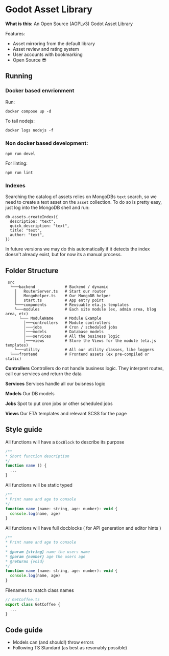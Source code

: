 # Godot Asset Library

**What is this:**
An Open Source (AGPLv3) Godot Asset Library

Features:
* Asset mirroring from the default library
* Asset review and rating system
* User accounts with bookmarking
* Open Source 😎
  
## Running
### Docker based envrionment
Run:
```
docker compose up -d
```

To tail nodejs:
```
docker logs nodejs -f
```

### Non docker based development:
```
npm run devel
```

For linting:
```
npm run lint
```

### Indexes
Searching the catalog of assets relies on MongoDBs `text` search, so we need to create a text asset on the `asset` collection. To do so is pretty easy, just log into the MongoDB shell and run:
```
db.assets.createIndex({ 
  description: "text",
  quick_description: "text",
  title: "text",
  author: "text",
})
```
In future versions we may do this automatically if it detects the index doesn't already exist, but for now its a manual process.

## Folder Structure
```
 src
  └───backend             # Backend / dynamic 
    │   RouterServer.ts   # Start our router
    │   MongoHelper.ts    # Our MongoDB helper
    │   start.ts          # App entry point
    └───components        # Reusuable eta.js templates
    └───modules           # Each site module (ex, admin area, blog area, etc) 
      └─── ModuleName     # Module Example
        │───controllers   # Module controllers
        │───jobs          # Cron / scheduled jobs
        │───models        # Database models
        │───services      # All the business logic
        │───views         # Store the Views for the module (eta.js templates)
    └───utility           # All our utility classes, like loggers
  └───frontend            # Frontend assets (ex pre-compiled or static)

```

**Controllers**
Controllers do not handle business logic. They interpret routes, call our services and return the data

**Services**
Services handle all our buisness logic

**Models**
Our DB models

**Jobs**
Spot to put cron jobs or other scheduled jobs

**Views**
Our ETA templates and relevant SCSS for the page

## Style guide
All functions will have a `DocBlock` to describe its purpose
```js
/**
* Short function description
*/
function name () {
  ...
}
```

All functions will be static typed
```js
/**
* Print name and age to console
*/
function name (name: string, age: number): void {
  console.log(name, age)
}
```

All functions will have full docblocks ( for API generation and editor hints )
```js
/**
* Print name and age to console
* 
* @param {string} name the users name
* @param {number} age the users age
* @returns {void}
*/
function name (name: string, age: number): void {
  console.log(name, age)
}
```

Filenames to match class names
```js
// GetCoffee.ts
export class GetCoffee {
  ...
}
```

## Code guide
* Models can (and should!) throw errors
* Following TS Standard (as best as resonably possible)
